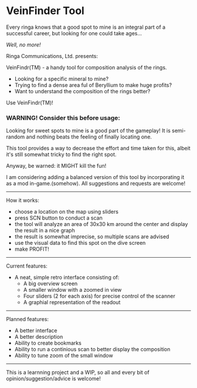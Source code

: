 # VeinFinder Tool

Every ringa knows that a good spot to mine is an integral part of a successful career, but looking for one could take ages...

*Well, no more!*

Ringa Communications, Ltd. presents:

VeinFindr(TM) - a handy tool for composition analysis of the rings.

- Looking for a specific mineral to mine?
- Trying to find a dense area ful of Beryllium to make huge profits?
- Want to understand the composition of the rings better?

Use VeinFindr(TM)! 

### WARNING! Consider this before usage:
Looking for sweet spots to mine is a good part of the gameplay! It is semi-random and nothing beats the feeling of finally locating one. 

This tool provides a way to decrease the effort and time taken for this, albeit it's still somewhat tricky to find the right spot.

Anyway, be warned: it MIGHT kill the fun!

I am considering adding a balanced version of this tool by incorporating it as a mod in-game.(somehow). All suggestions and requests are welcome!

---
How it works:
- choose a location on the map using sliders
- press SCN button to conduct a scan
- the tool will analyze an area of 30x30 km around the center and display the result in a nice graph
- the result is somewhat imprecise, so multiple scans are advised
- use the visual data to find this spot on the dive screen
- make PROFIT!

---
Current features:
- A neat, simple retro interface consisting of:
	- A big overview screen
	- A smaller window with a zoomed in view
	- Four sliders (2 for each axis) for precise control of the scanner
	- A graphial representation of the readout

---
Planned features:

- A better interface
- A better description
- Ability to create bookmarks
- Ability to run a continious scan to better display the composition
- Ability to tune zoom of the small window

---

This is a learnning project and a WIP, so all and every bit of opinion/suggestion/advice is welcome!
